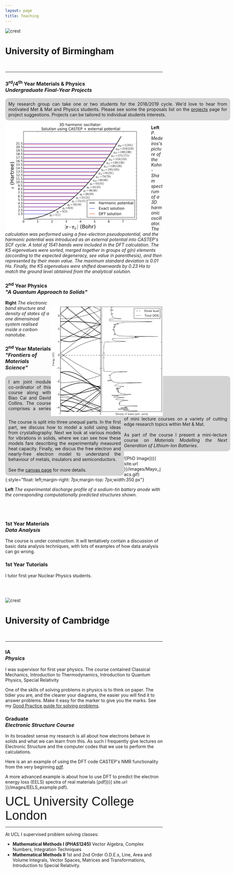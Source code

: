 ```yaml
---
layout: page
title: Teaching
---
```


<link rel="stylesheet" href="{{ site.baseurl }}/assets/stylesheets/site.css">
<div class="crest">
  <img src="https://upload.wikimedia.org/wikipedia/en/4/43/BirminghamUniversityCrest.svg" alt="crest" />
  <h1>University of Birmingham</h1>
</div>
<br>
<hr>
<h3><strong>3<sup>rd</sup>/4<sup>th</sup> Year Materials & Physics <br> <em>Undergraduate Final-Year Projects</em></strong></h3>
<div style="float: center; background: lightgrey; border-radius: 10px; width: 700px;border: 10px solid lightgrey;text-align: justify" >
My research group can take one or two students for the 2018/2019 cycle. We'd love to hear from motivated Met & Mat and Physics students. Please see some the proposals list on the <a href="/projects">projects</a> page for project suggestions. Projects can be tailored to individual students interests.
</div>

<img src="/images/3d_harmonic_oscillator_dft_shifted.jpg" style="float: left;margin-right: 0px;margin-top: 0px;height: 350px">


**Left** *P. Medeiros's picture of the Kohn-Sham spectrum of a 3D harmonic oscillator. The calculation was performed using a free-electron  pseudopotential, and the harmonic potential was introduced as an external potential into CASTEP's SCF cycle. A total of 1541 bands were included in the DFT calculation. The KS eigenvalues were sorted, merged together in groups of g(n) elements (according to the expected degeneracy, see value in parenthesis), and then represented by their mean value. The maximum standard deviation is 0.01 Ha. Finally, the KS eigenvalues were shifted downwards by 0.23 Ha to match the ground level obtained from the analytical solution.*

<h3><strong>2<sup>nd</sup> Year Physics <br> <em>"A Quantum Approach to Solids"</em></strong></h3>

<div>
<img src="/images/nanotube-dos.png" style="float: right;margin-right: 0px;margin-top: 20px;height: 350px">
<div style="float: left;width: 360px;text-align: justify;background: lightgrey;border-radius: 10px;border: 10px solid lightgrey">
The course is split into three unequal parts. In the first part, we discuss how to model a solid using ideas from crystallography. Next we look at various models for vibrations in solids, where we can see how these models fare describing the  experimentally measured heat capacity. Finally, we discus the free electron and nearly-free electron model to understand the behaviour of metals, insulators and semiconductors.
<br><br>
See the <a href="https://canvas.bham.ac.uk/courses/29009">canvas page</a> for more details.
</div>
</div>

**Right** *The electronic band structure and density of states of a one dimensinoal system realised inside a carbon nanotube.*

<h3><strong>2<sup>nd</sup> Year Materials <br> <em>"Frontiers of Materials Science"</em></strong></h3>

<div style="float: center;width: 700px;text-align: justify;background: lightgrey;border-radius: 10px;border: 10px solid lightgrey">
I am joint module co-ordinator of this course along with Biao Cai and David Collins. The course comprises a series of mini lecture courses on a variety of cutting edge research topics within Met & Mat.
<br><br>
As part of the course I present a mini-lecture course on <em>Materials Modelling the Next Generation of Lithium-Ion Batteries</em>.
</div>

![PhD Image]({{ site.url }}/images/Mayo_jacs.gif){:style="float: left;margin-right: 7px;margin-top: 7px;width:350 px"}


**Left** *The experimental discharge profile of a sodium-tin battery anode with the corresponding computationally predicted structures shown.*
<br><br><br><br>
<h3><strong>1st Year Materials <br> <em>Data Analysis</em></strong></h3>

The course is under construction. It will tentatively contain a discussion of basic data analysis techniques, with lots of examples of how data analysis can go wrong.

<h3><strong>1st Year Tutorials</strong></h3>

I tutor first year Nuclear Physics students.

<br><br>
<div class="crest">
  <img src="https://upload.wikimedia.org/wikipedia/en/7/7b/University_of_Cambridge_coat_of_arms_official_version.svg" alt="crest" />
<h1>University of Cambridge</h1>
</div>
<br>
<hr>
<h3><strong>IA <br> <em>Physics</em></strong></h3>

I was supervisor for first year physics. The course contained Classical Mechanics, Introduction to Thermodynamics, Introduction to Quantum Physics, Special Relativity

One of the skills of solving problems in physics is to think on paper. The tidier you are, and the clearer your diagrams, the easier you will find it to answer problems. Make it easy for the marker to give you the marks. See my [Good Practice guide for solving problems](http://www.tcm.phy.cam.ac.uk/~ajm255/good_practice.html).

<h3><strong>Graduate <br> <em>Electronic Structure Course</em></strong></h3>

In its broadest sense my research is all about how electrons behave in solids and what we can learn from this.  As such I frequently give lectures on Electronic Structure and the computer codes that we use to perform the calculations.

Here is an an example of using the DFT code CASTEP's NMR functionality from the very beginning [pdf](http://www.tcm.phy.cam.ac.uk/~ajm255/NMR_example.pdf).

A more advanced example is about how to use DFT to predict the electron energy loss (EELS) spectra of real materials [pdf]({{ site.url }}/images/EELS_example.pdf).


<div style="font-size: 40px;font-family: Helvetica">UCL University College London</div>
<hr>

At UCL I supervised problem solving classes:

* **Mathematical Methods I (PHAS1245)** Vector Algebra, Complex Numbers, Integration Techniques
* **Mathematical Methods II** 1st and 2nd Order O.D.E.s, Line, Area and Volume Integrals, Vector Spaces, Matrices and Transformations, Introduction to Special Relativity.

